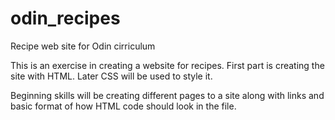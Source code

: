 # odin_recipes
Recipe web site for Odin cirriculum

This is an exercise in creating a website for recipes.
First part is creating the site with HTML.  Later CSS will be used to style it.

Beginning skills will be creating different pages to a site along with links and basic format of how HTML code should look in the file.